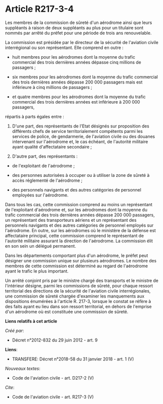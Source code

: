 # Article R217-3-4

Les membres de la commission de sûreté d'un aérodrome ainsi que leurs suppléants à raison de deux suppléants au plus pour un
titulaire sont nommés par arrêté du préfet pour une période de trois ans renouvelable. 

La commission est présidée par le directeur de la sécurité de l'aviation civile interrégional ou son représentant. Elle
comprend en outre :

- huit membres pour les aérodromes dont la moyenne du trafic commercial des trois dernières années dépasse cinq millions de
passagers ;

- six membres pour les aérodromes dont la moyenne du trafic commercial des trois dernières années dépasse 200 000 passagers
mais est inférieure à cinq millions de passagers ;

- et quatre membres pour les aérodromes dont la moyenne du trafic commercial des trois dernières années est inférieure à 200
000 passagers, 

répartis à parts égales entre : 

1. D'une part, des représentants de l'Etat désignés sur proposition des différents chefs de service territorialement
compétents parmi les services de police, de gendarmerie, de l'aviation civile ou des douanes intervenant sur l'aérodrome et,
le cas échéant, de l'autorité militaire ayant qualité d'affectataire secondaire ; 

2. D'autre part, des représentants :

- de l'exploitant de l'aérodrome ;

- des personnes autorisées à occuper ou à utiliser la zone de sûreté à accès réglementé de l'aérodrome ;

- des personnels navigants et des autres catégories de personnel employées sur l'aérodrome. 

Dans tous les cas, cette commission comprend au moins un représentant de l'exploitant d'aérodrome et, sur les aérodromes dont
la moyenne du trafic commercial des trois dernières années dépasse 200 000 passagers, un représentant des transporteurs
aériens et un représentant des personnels navigants et des autres catégories de personnel employés sur l'aérodrome. En outre,
sur les aérodromes où le ministère de la défense est affectataire principal, cette commission comprend le représentant de
l'autorité militaire assurant la direction de l'aérodrome. La commission élit en son sein un délégué permanent. 

Dans les départements comportant plus d'un aérodrome, le préfet peut désigner une commission unique sur plusieurs aérodromes.
Le nombre des membres de cette commission est déterminé au regard de l'aérodrome ayant le trafic le plus important. 

Un arrêté conjoint pris par le ministre chargé des transports et le ministre de l'intérieur désigne, parmi les commissions de
sûreté, pour chaque ressort territorial des directions de la sécurité de l'aviation civile interrégionales, une commission de
sûreté chargée d'examiner les manquements aux dispositions énumérées à l'article R. 217-3, lorsque le constat se réfère à des
faits ayant eu lieu dans son ressort territorial, en dehors de l'emprise d'un aérodrome où est constituée une commission de
sûreté.

**Liens relatifs à cet article**

_Créé par_:

  - Décret n°2012-832 du 29 juin 2012 - art. 9

**Liens**:

  - TRANSFERE: Décret n°2018-58 du 31 janvier 2018 - art. 1 (V)

_Nouveaux textes_:

  - Code de l'aviation civile - art. D217-2 (V)

_Cite_:

  - Code de l'aviation civile - art. R217-3 (V)
